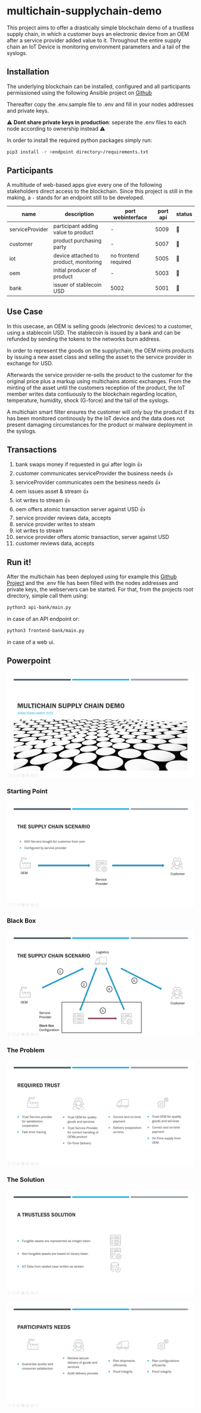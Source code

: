 # multichain-supplychain-demo
This project aims to offer a drastically simple blockchain demo of a trustless supply chain, in which a customer buys an electronic device from an OEM after a service provider added value to it. Throughout the entire supply chain an IoT Device is monitoring environment parameters and a tail of the syslogs.

## Installation
The underlying blockchain can be installed, configured and all participants permissioned using the following Ansible project on [Github](https://github.com/joengelh/multichain-ansible-automation)

Thereafter copy the .env.sample file to .env and fill in your nodes addresses and private keys.

:warning: **Dont share private keys in production**: seperate the .env files to each node according to ownership instead :warning:

In order to install the required python packages simply run:

```bash
pip3 install -r <endpoint directory>/requirements.txt
```

## Participants
A multitude of web-based apps give every one of the following stakeholders direct access to the blockchain.
Since this project is still in the making, a ```-``` stands for an endpoint still to be developed.

name | description | port webinterface | port api | status
-----|-------------|-------------------|----------|-------
serviceProvider | participant adding value to product | - | 5009 | :yellow_heart:
customer | product purchasing party | - | 5007 | :yellow_heart:
iot | device attached to product, monitoring | no frontend required | 5005 | :green_heart:
oem | initial producer of product | - | 5003 | :yellow_heart:
bank | issuer of stablecoin USD | 5002 | 5001 | :green_heart:

## Use Case

In this usecase, an OEM is selling goods (electronic devices) to a customer, using a stablecoin USD.
The stablecoin is issued by a bank and can be refunded by sending the tokens to the networks burn address.

In order to represent the goods on the supplychain, the OEM mints products by issuing a new asset class and selling the asset to the service provider in exchange for USD.

Afterwards the service provider re-sells the product to the customer for the original price plus a markup using multichains atomic exchanges.
From the minting of the asset until the customers reception of the product, the IoT member writes data contiuously to the blockchain regarding location, temperature, humidity, shock (G-force) and the tail of the syslogs.

A multichain smart filter ensures the customer will only buy the product if its has been monitored continously by the IoT device and the data does not present damaging circumstances for the product or malware deployment in the syslogs.

## Transactions

1. bank swaps money if requested in gui after login :thumbsup:
2. customer communicates serviceProvider the business needs :thumbsup:
3. serviceProvider communicates oem the besiness needs :thumbsup:
4. oem issues asset & stream :thumbsup:
5. iot writes to stream :thumbsup:
6. oem offers atomic transaction server against USD :thumbsup:
7. service provider reviews data, accepts
8. service provider writes to steam
9. iot writes to stream
10. service provider offers atomic transaction, server against USD
11. customer reviews data, accepts

## Run it!
After the multichain has been deployed using for example this [Github Project](https://github.com/joengelh/multichain-ansible-automation) and the .env file has been filled with the nodes addresses and private keys, the webservers can be started.
For that, from the projects root directory, simple call them using:

```bash
python3 api-bank/main.py
```

in case of an API endpoint or:

```bash
python3 frontend-bank/main.py
```

in case of a web ui.

## Powerpoint

![Title](images/slide1.PNG)

### Starting Point

![Starting Point](images/slide2.PNG)

### Black Box

![Black Box](images/slide3.PNG)

### The Problem

![The Problem](images/slide4.PNG)

### The Solution

![The Solution](images/slide5.PNG)

![Needs Met](images/slide6.PNG)

